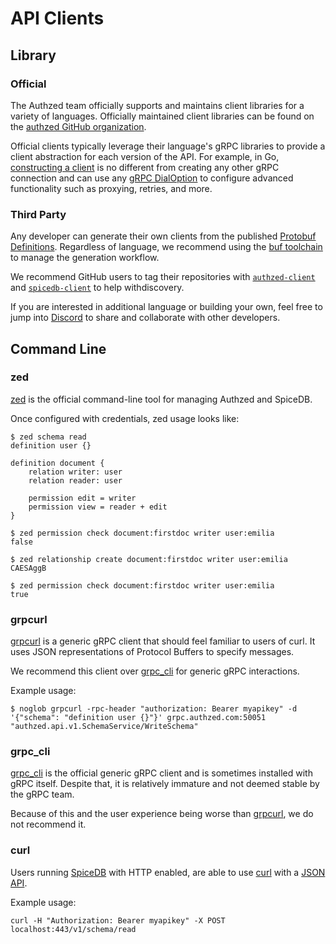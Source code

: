 # API Clients

## Library

### Official

The Authzed team officially supports and maintains client libraries for a variety of languages.
Officially maintained client libraries can be found on the [authzed GitHub organization][authzed-github].

Official clients typically leverage their language's gRPC libraries to provide a client abstraction for each version of the API.
For example, in Go, [constructing a client] is no different from creating any other gRPC connection and can use any [gRPC DialOption] to configure advanced functionality such as proxying, retries, and more.

[authzed-github]: https://github.com/orgs/authzed/repositories?q=client+library
[constructing a client]: https://github.com/authzed/authzed-go#initializing-a-client
[gRPC DialOption]: https://pkg.go.dev/google.golang.org/grpc#DialOption

### Third Party

Any developer can generate their own clients from the published [Protobuf Definitions].
Regardless of language, we recommend using the [buf toolchain] to manage the generation workflow.

We recommend GitHub users to tag their repositories with [`authzed-client`][az-tagsearch] and [`spicedb-client`][sdb-tagsearch] to help withdiscovery.

If you are interested in additional language or building your own, feel free to jump into [Discord] to share and collaborate with other developers.

[Protobuf Definitions]: https://buf.build/authzed/api
[buf toolchain]: https://docs.buf.build
[az-tagsearch]: https://github.com/topics/authzed-client
[sdb-tagsearch]: https://github.com/topics/spicedb-client
[Discord]: https://authzed.com/discord

## Command Line

### zed

[zed] is the official command-line tool for managing Authzed and SpiceDB.

Once configured with credentials, zed usage looks like: 

```
$ zed schema read
definition user {}

definition document {
    relation writer: user
    relation reader: user

    permission edit = writer
    permission view = reader + edit
}

$ zed permission check document:firstdoc writer user:emilia
false

$ zed relationship create document:firstdoc writer user:emilia
CAESAggB

$ zed permission check document:firstdoc writer user:emilia
true
```

[zed]: https://github.com/authzed/zed

### grpcurl

[grpcurl] is a generic gRPC client that should feel familiar to users of curl.
It uses JSON representations of Protocol Buffers to specify messages.

We recommend this client over [grpc_cli](#grpc_cli) for generic gRPC interactions.

Example usage:

```
$ noglob grpcurl -rpc-header "authorization: Bearer myapikey" -d '{"schema": "definition user {}"}' grpc.authzed.com:50051 "authzed.api.v1.SchemaService/WriteSchema"
```

[grpcurl]: https://github.com/fullstorydev/grpcurl

### grpc_cli

[grpc_cli] is the official generic gRPC client and is sometimes installed with gRPC itself.
Despite that, it is relatively immature and not deemed stable by the gRPC team.

Because of this and the user experience being worse than [grpcurl](#grpcurl), we do not recommend it.

[grpc_cli]: https://github.com/grpc/grpc/blob/master/doc/command_line_tool.md

### curl

Users running [SpiceDB] with HTTP enabled, are able to use [curl] with a [JSON API][openapi].

Example usage:

```
curl -H "Authorization: Bearer myapikey" -X POST localhost:443/v1/schema/read
```

[SpiceDB]: https://github.com/authzed/spicedb
[curl]: https://curl.se
[openapi]: https://petstore.swagger.io/?url=https://raw.githubusercontent.com/authzed/authzed-go/main/proto/apidocs.swagger.json
